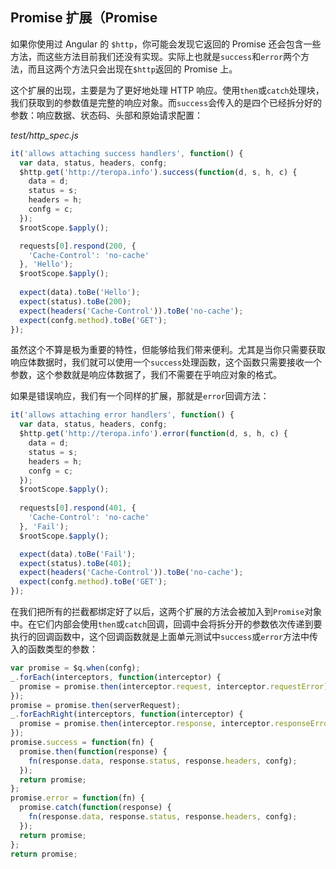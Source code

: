 ## Promise 扩展（Promise

如果你使用过 Angular 的 `$http`，你可能会发现它返回的 Promise 还会包含一些方法，而这些方法目前我们还没有实现。实际上也就是`success`和`error`两个方法，而且这两个方法只会出现在`$http`返回的 Promise 上。

这个扩展的出现，主要是为了更好地处理 HTTP 响应。使用`then`或`catch`处理块，我们获取到的参数值是完整的响应对象。而`success`会传入的是四个已经拆分好的参数：响应数据、状态码、头部和原始请求配置：

_test/http_spec.js_

```js
it('allows attaching success handlers', function() {
  var data, status, headers, confg;
  $http.get('http://teropa.info').success(function(d, s, h, c) {
    data = d;
    status = s;
    headers = h;
    confg = c;
  });
  $rootScope.$apply();

  requests[0].respond(200, {
    'Cache-Control': 'no-cache'
  }, 'Hello');
  $rootScope.$apply();
  
  expect(data).toBe('Hello');
  expect(status).toBe(200);
  expect(headers('Cache-Control')).toBe('no-cache');
  expect(confg.method).toBe('GET');
});
```

虽然这个不算是极为重要的特性，但能够给我们带来便利。尤其是当你只需要获取响应体数据时，我们就可以使用一个`success`处理函数，这个函数只需要接收一个参数，这个参数就是响应体数据了，我们不需要在乎响应对象的格式。

如果是错误响应，我们有一个同样的扩展，那就是`error`回调方法：

```js
it('allows attaching error handlers', function() {
  var data, status, headers, confg;
  $http.get('http://teropa.info').error(function(d, s, h, c) {
    data = d;
    status = s;
    headers = h;
    confg = c;
  });
  $rootScope.$apply();
  
  requests[0].respond(401, {
    'Cache-Control': 'no-cache'
  }, 'Fail');
  $rootScope.$apply();

  expect(data).toBe('Fail');
  expect(status).toBe(401);
  expect(headers('Cache-Control')).toBe('no-cache');
  expect(confg.method).toBe('GET');
});
```

在我们把所有的拦截都绑定好了以后，这两个扩展的方法会被加入到`Promise`对象中。在它们内部会使用`then`或`catch`回调，回调中会将拆分开的参数依次传递到要执行的回调函数中，这个回调函数就是上面单元测试中`success`或`error`方法中传入的函数类型的参数：

```js
var promise = $q.when(confg);
_.forEach(interceptors, function(interceptor) {
  promise = promise.then(interceptor.request, interceptor.requestError);
});
promise = promise.then(serverRequest);
_.forEachRight(interceptors, function(interceptor) {
  promise = promise.then(interceptor.response, interceptor.responseError);
});
promise.success = function(fn) {
  promise.then(function(response) {
    fn(response.data, response.status, response.headers, confg);
  });
  return promise;
};
promise.error = function(fn) {
  promise.catch(function(response) {
    fn(response.data, response.status, response.headers, confg);
  });
  return promise;
};
return promise;
```